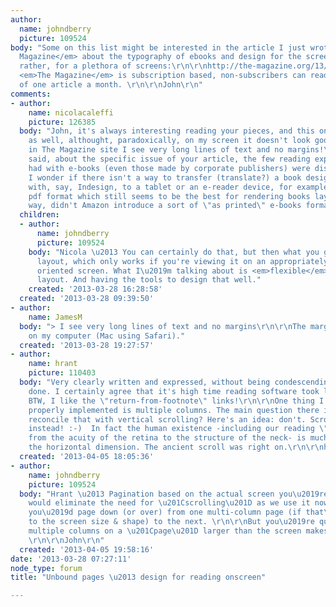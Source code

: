 ```yaml
---
author:
  name: johndberry
  picture: 109524
body: "Some on this list might be interested in the article I just wrote for <em>The
  Magazine</em> about the typography of ebooks and design for the screen \u2013 or
  rather, for a plethora of screens:\r\n\r\nhttp://the-magazine.org/13/unbound-pages\r\n\r\nAlthough
  <em>The Magazine</em> is subscription based, non-subscribers can read the full text
  of one article a month. \r\n\r\nJohn\r\n"
comments:
- author:
    name: nicolacaleffi
    picture: 126385
  body: "John, it's always interesting reading your pieces, and this one is intriguing
    as well, althought, paradoxically, on my screen it doesn't look good at all -
    in The Magazine site I see very long lines of text and no margins!\r\n\r\nThat
    said, about the specific issue of your article, the few reading experiences I
    had with e-books (even those made by corporate publishers) were disappointing.
    I wonder if there isn't a way to transfer (translate?) a book design layout made
    with, say, Indesign, to a tablet or an e-reader device, for example using the
    pdf format which still seems to be the best for rendering books layout (by the
    way, didn't Amazon introduce a sort of \"as printed\" e-books format?)"
  children:
  - author:
      name: johndberry
      picture: 109524
    body: "Nicola \u2013 You can certainly do that, but then what you get is a <em>static</em>
      layout, which only works if you're viewing it on an appropriately sized and
      oriented screen. What I\u2019m talking about is <em>flexible</em>, adaptive
      layout. And having the tools to design that well."
    created: '2013-03-28 16:28:58'
  created: '2013-03-28 09:39:50'
- author:
    name: JamesM
  body: "> I see very long lines of text and no margins\r\n\r\nThe margins look fine
    on my computer (Mac using Safari)."
  created: '2013-03-28 19:27:57'
- author:
    name: hrant
    picture: 110403
  body: "Very clearly written and expressed, without being condescending - nicely
    done. I certainly agree that it's high time reading software took layout seriously.
    BTW, I like the \"return-from-footnote\" links!\r\n\r\nOne thing I'd love to see
    properly implemented is multiple columns. The main question there is: how do you
    reconcile that with vertical scrolling? Here's an idea: don't. Scroll <em>horizontally</em>
    instead! :-)  In fact the human existence -including our reading \"hardware\",
    from the acuity of the retina to the structure of the neck- is much stronger in
    the horizontal dimension. The ancient scroll was right on.\r\n\r\nhhp\r\n"
  created: '2013-04-05 18:05:36'
- author:
    name: johndberry
    picture: 109524
  body: "Hrant \u2013 Pagination based on the actual screen you\u2019re reading on
    would eliminate the need for \u201Cscrolling\u201D as we use it now. Instead,
    you\u2019d page down (or over) from one multi-column page (if that\u2019s appropriate
    to the screen size & shape) to the next. \r\n\r\nBut you\u2019re quite right that
    multiple columns on a \u201Cpage\u201D larger than the screen makes no sense whatsoever.
    \r\n\r\nJohn\r\n"
  created: '2013-04-05 19:58:16'
date: '2013-03-28 07:27:11'
node_type: forum
title: "Unbound pages \u2013 design for reading onscreen"

---
```

